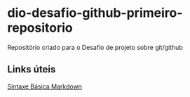 # dio-desafio-github-primeiro-repositorio
Repositório criado para o Desafio de projeto sobre git/github


## Links úteis ##
[Sintaxe Básica Markdown](https://markdown.net.br/sintaxe-basica/)
